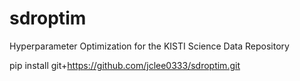# sdroptim
Hyperparameter Optimization for the KISTI Science Data Repository

pip install git+https://github.com/jclee0333/sdroptim.git
